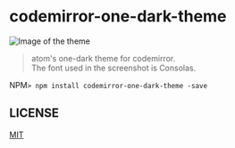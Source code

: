 # codemirror-one-dark-theme
![Image of the theme](https://raw.githubusercontent.com/Aerobird98/Page/gh-pages/lib/img/Artwork/codemirror-one-dark.PNG)
>atom's one-dark theme for codemirror.<br>
>The font used in the screenshot is Consolas.

NPM`> npm install codemirror-one-dark-theme -save`
## LICENSE
[MIT](https://raw.githubusercontent.com/Aerobird98/codemirror-one-dark-theme/master/LICENSE)
